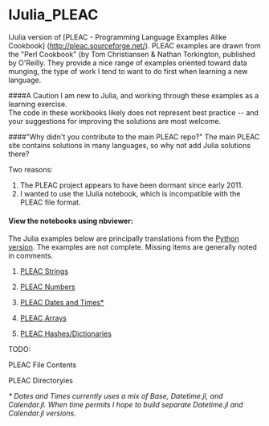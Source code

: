 IJulia_PLEAC
============

IJulia version of [PLEAC - Programming Language Examples Alike Cookbook] (http://pleac.sourceforge.net/).
PLEAC examples are drawn from the "Perl Cookbook" (by Tom Christiansen & Nathan Torkington, published by O'Reilly.
They provide a nice range of examples oriented toward data munging, 
the type of work I tend to want to do first when learning a new language.

####A Caution
I am new to Julia, and working through these examples as a learning exercise.  
The code in these workbooks likely does not represent best practice -- 
and your suggestions for improving the solutions are most welcome.


####"Why didn't you contribute to the main PLEAC repo?"
The main PLEAC site contains solutions in many languages, so why not add Julia solutions there?

Two reasons:  

1. The PLEAC project appears to have been dormant since early 2011.
2. I wanted to use the IJulia notebook, which is incompatible with the PLEAC file format.


#### View the notebooks using nbviewer:
The Julia examples below are principally translations from the [Python version](http://pleac.sourceforge.net/pleac_python).
The examples are not complete. Missing items are generally noted in comments.

1. [PLEAC Strings](http://nbviewer.ipython.org/urls/raw.github.com/catawbasam/IJulia_PLEAC/master/1_pleac_string.ipynb)

2. [PLEAC Numbers](http://nbviewer.ipython.org/urls/raw.github.com/catawbasam/IJulia_PLEAC/master/2_pleac_numbers.ipynb)

3. [PLEAC Dates and Times*](http://nbviewer.ipython.org/urls/raw.github.com/catawbasam/IJulia_PLEAC/master/3_pleac_datetime.ipynb)

4. [PLEAC Arrays](http://nbviewer.ipython.org/urls/raw.github.com/catawbasam/IJulia_PLEAC/master/4_pleac_arrays.ipynb)

5. [PLEAC Hashes/Dictionaries](http://nbviewer.ipython.org/urls/raw.github.com/catawbasam/IJulia_PLEAC/master/5_pleac_dictionaries.ipynb)

TODO:

 PLEAC File Contents

 PLEAC Directoryies


_* Dates and Times currently uses a mix of Base, Datetime.jl, and Calendar.jl. 
 When time permits I hope to build separate Datetime.jl and Calendar.jl versions._
